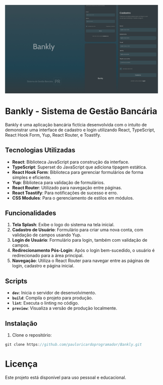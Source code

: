 <img src='.github/bankly.jpg'>

# Bankly - Sistema de Gestão Bancária

Bankly é uma aplicação bancária fictícia desenvolvida com o intuito de demonstrar uma interface de cadastro e login utilizando React, TypeScript, React Hook Form, Yup, React Router, e Toastify.

## Tecnologias Utilizadas

- **React**: Biblioteca JavaScript para construção da interface.
- **TypeScript**: Superset do JavaScript que adiciona tipagem estática.
- **React Hook Form**: Biblioteca para gerenciar formulários de forma simples e eficiente.
- **Yup**: Biblioteca para validação de formulários.
- **React Router**: Utilizado para navegação entre páginas.
- **React Toastify**: Para notificações de sucesso e erro.
- **CSS Modules**: Para o gerenciamento de estilos em módulos.

## Funcionalidades

1. **Tela Splash**: Exibe o logo do sistema na tela inicial.
2. **Cadastro de Usuário**: Formulário para criar uma nova conta, com validação de campos usando Yup.
3. **Login de Usuário**: Formulário para login, também com validação de campos.
4. **Redirecionamento Pós-Login**: Após o login bem-sucedido, o usuário é redirecionado para a área principal.
5. **Navegação**: Utiliza o React Router para navegar entre as páginas de login, cadastro e página inicial.

## Scripts

- **`dev`**: Inicia o servidor de desenvolvimento.
- **`build`**: Compila o projeto para produção.
- **`lint`**: Executa o linting no código.
- **`preview`**: Visualiza a versão de produção localmente.

## Instalação

1. Clone o repositório:

```js
git clone https://github.com/pauloricardoprogramador/Bankly.git
```

# Licença

Este projeto está disponível para uso pessoal e educacional.
